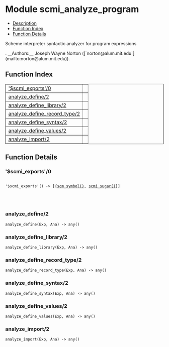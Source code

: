 

# Module scmi_analyze_program #
* [Description](#description)
* [Function Index](#index)
* [Function Details](#functions)


<p>Scheme interpreter syntactic analyzer for program expressions</p>.
__Authors:__ Joseph Wayne Norton ([`norton@alum.mit.edu`](mailto:norton@alum.mit.edu)).
<a name="index"></a>

## Function Index ##


<table width="100%" border="1" cellspacing="0" cellpadding="2" summary="function index"><tr><td valign="top"><a href="#%24scmi_exports-0">'$scmi_exports'/0</a></td><td></td></tr><tr><td valign="top"><a href="#analyze_define-2">analyze_define/2</a></td><td></td></tr><tr><td valign="top"><a href="#analyze_define_library-2">analyze_define_library/2</a></td><td></td></tr><tr><td valign="top"><a href="#analyze_define_record_type-2">analyze_define_record_type/2</a></td><td></td></tr><tr><td valign="top"><a href="#analyze_define_syntax-2">analyze_define_syntax/2</a></td><td></td></tr><tr><td valign="top"><a href="#analyze_define_values-2">analyze_define_values/2</a></td><td></td></tr><tr><td valign="top"><a href="#analyze_import-2">analyze_import/2</a></td><td></td></tr></table>


<a name="functions"></a>

## Function Details ##

<a name="%24scmi_exports-0"></a>

### '$scmi_exports'/0 ###


<pre><code>
'$scmi_exports'() -&gt; [{<a href="#type-scm_symbol">scm_symbol()</a>, <a href="#type-scmi_sugar">scmi_sugar()</a>}]
</code></pre>

<br></br>



<a name="analyze_define-2"></a>

### analyze_define/2 ###

`analyze_define(Exp, Ana) -> any()`


<a name="analyze_define_library-2"></a>

### analyze_define_library/2 ###

`analyze_define_library(Exp, Ana) -> any()`


<a name="analyze_define_record_type-2"></a>

### analyze_define_record_type/2 ###

`analyze_define_record_type(Exp, Ana) -> any()`


<a name="analyze_define_syntax-2"></a>

### analyze_define_syntax/2 ###

`analyze_define_syntax(Exp, Ana) -> any()`


<a name="analyze_define_values-2"></a>

### analyze_define_values/2 ###

`analyze_define_values(Exp, Ana) -> any()`


<a name="analyze_import-2"></a>

### analyze_import/2 ###

`analyze_import(Exp, Ana) -> any()`



